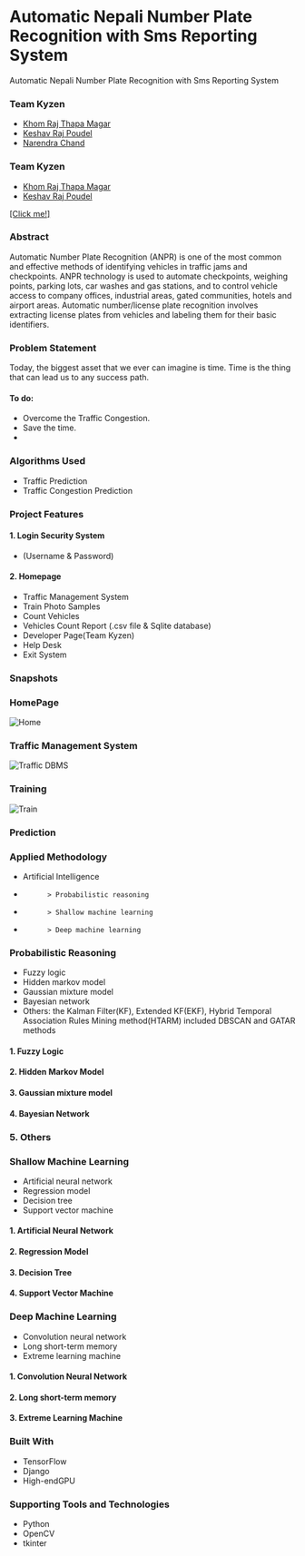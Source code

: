 # Automatic Nepali Number Plate Recognition with Sms Reporting System

Automatic Nepali Number Plate Recognition with Sms Reporting System

### Team Kyzen
* [Khom Raj Thapa Magar](https://khomz.github.io/)
* [Keshav Raj Poudel](https://github.com/Keshav-46)
* [Narendra Chand](https://github.com/)





<!-- # <strike>  Real-Time-Machine-Learning-Approach-on-Traffic-Congestion-Prediction-System-in-Internet-of-Vehicles </strike>

Real Time Machine Learning Approach on Traffic Congestion Prediction System in Internet of Vehicles

next topic
# <strike>  Dynamic traffic rule violation monitoring system using automatic number plate recognition with SMS feedback </strike>
Dynamic traffic rule violation monitoring system using automatic number plate recognition with SMS feedback -->




### Team Kyzen
* [Khom Raj Thapa Magar](https://khomz.github.io/)
* [Keshav Raj Poudel](https://github.com/Keshav-46)



[[Click me!]](https://khomz.github.io/)

### Abstract

Automatic Number Plate Recognition (ANPR) is one of the most common and effective 
methods of identifying vehicles in traffic jams and checkpoints. ANPR technology is 
used to automate checkpoints, weighing points, parking lots, car washes and gas 
stations, and to control vehicle access to company offices, industrial areas, gated 
communities, hotels and airport areas. Automatic number/license plate recognition 
involves extracting license plates from vehicles and labeling them for their basic 
identifiers.


<!-- <strike> Time is one of the most important thing in this globalized world
Even a millisecond is essential in our dynamic day-to-day life.
Within a blink of eyes, there can be a drastic change in life.

Thus in recent years, traffic congestion prediction has led to a growing research area, 
especially of machine learning of Artificial Intelligence(AI).
With the introduction of big data by stationary sensors or probe vehicle data and 
the development of new AI models in the last few decades, this research are has expanded
extensively.
Traffic congestion, especially short-term traffic congestion prediction is made by 
evaluating different traffic parameters.
Most of the researches focus on historical data in forecasting traffic congestion.
However, a few articles made real-time traffic congestion prediction.
This paper systematically summarises the existing research conducted by applying the various
methodologies of AI, notably different machine learning models.
The paper accumulates the models under respective branches of AI, and the strength and weakness of the 
models are summarised.
</strike> -->


### Problem Statement
Today, the biggest asset that we ever can imagine is time. Time is the thing that can lead us to any success path. 

#### To do:
* Overcome the Traffic Congestion.
* Save the time.
* 

### Algorithms Used
* Traffic Prediction
* Traffic Congestion Prediction


### Project Features
#### 1. Login Security System
* (Username & Password)
#### 2. Homepage
* Traffic Management System
* Train Photo Samples
* Count Vehicles
* Vehicles Count Report (.csv file & Sqlite database)
* Developer Page(Team Kyzen)
* Help Desk
* Exit System


### Snapshots

### HomePage
![Home](images/)

### Traffic Management System
![Traffic DBMS](images/)

### Training
![Train](images/)

### Prediction


### Applied Methodology
* Artificial Intelligence
*           > Probabilistic reasoning
*           > Shallow machine learning
*           > Deep machine learning


### Probabilistic Reasoning
* Fuzzy logic
* Hidden markov model
* Gaussian mixture model
* Bayesian network
* Others: the Kalman Filter(KF), Extended KF(EKF), Hybrid Temporal Association Rules Mining method(HTARM) included DBSCAN and GATAR methods




#### 1. Fuzzy Logic


#### 2. Hidden Markov Model


#### 3. Gaussian mixture model


#### 4. Bayesian Network



### 5. Others





### Shallow Machine Learning
* Artificial neural network
* Regression model
* Decision tree
* Support vector machine

#### 1. Artificial Neural Network


#### 2. Regression Model


#### 3. Decision Tree


#### 4. Support Vector Machine




### Deep Machine Learning
* Convolution neural network
* Long short-term memory
* Extreme learning machine




#### 1. Convolution Neural Network


#### 2. Long short-term memory


#### 3. Extreme Learning Machine





### Built With
* TensorFlow
* Django
* High-endGPU
### Supporting Tools and Technologies
* Python
* OpenCV
* tkinter

